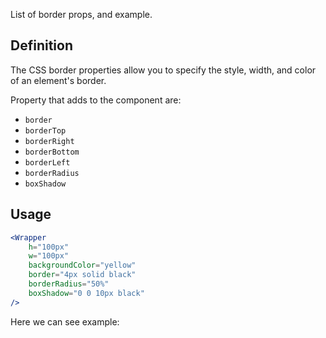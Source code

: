 List of border props, and example.

## 	Definition

The CSS border properties allow you to specify the style, width, and color of an element's border.

Property that adds to the component are:

- `border`
- `borderTop`
- `borderRight`
- `borderBottom`
- `borderLeft`
- `borderRadius`
- `boxShadow`

## Usage 

```jsx
<Wrapper
	h="100px"
	w="100px"
	backgroundColor="yellow"
	border="4px solid black"
	borderRadius="50%"
	boxShadow="0 0 10px black"
/>
```

Here we can see example:
